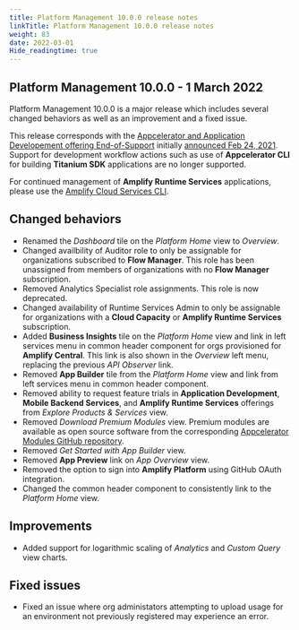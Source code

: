 ```yaml
---
title: Platform Management 10.0.0 release notes
linkTitle: Platform Management 10.0.0 release notes
weight: 83
date: 2022-03-01
Hide_readingtime: true
---
```


## Platform Management 10.0.0 - 1 March 2022

Platform Management 10.0.0 is a major release which includes several changed behaviors as well as an improvement and a fixed issue.

This release corresponds with the [Appcelerator and Application Developement offering End-of-Support](https://www.axway.com/en/appcelerator-end-of-life) initially [announced Feb 24, 2021](https://blog.axway.com/mobile-apps/changes-to-application-development-services). Support for development workflow actions such as use of **Appcelerator CLI** for building **Titanium SDK** applications are no longer supported.

For continued management of **Amplify Runtime Services** applications, please use the [Amplify Cloud Services CLI](https://docs.axway.com/bundle/AMPLIFY_Runtime_Services_2_0_allOS_en/page/amplify_runtime_services_getting_started.html).

## Changed behaviors

* Renamed the _Dashboard_ tile on the _Platform Home_ view to _Overview_.
* Changed availbility of Auditor role to only be assignable for organizations subscribed to **Flow Manager**. This role has been unassigned from members of organizations with no **Flow Manager** subscription.
* Removed Analytics Specialist role assignments. This role is now deprecated.
* Changed availability of Runtime Services Admin to only be assignable for organizations with a **Cloud Capacity** or **Amplify Runtime Services** subscription.
* Added **Business Insights** tile on the _Platform Home_ view and link in left services menu in common header component for orgs provisioned for **Amplify Central**. This link is also shown in the _Overview_ left menu, replacing the previous _API Observer_ link.
* Removed **App Builder** tile from the _Platform Home_ view and link from left services menu in common header component.
* Removed ability to request feature trials in **Application Development**, **Mobile Backend Services**, and **Amplify Runtime Services** offerings from _Explore Products & Services_ view.
* Removed _Download Premium Modules_ view. Premium modules are available as open source software from the corresponding [Appcelerator Modules GitHub repository](https://github.com/orgs/appcelerator-modules/repositories).
* Removed _Get Started with App Builder_ view.
* Removed **App Preview** link on _App Overview_ view.
* Removed the option to sign into **Amplify Platform** using GitHub OAuth integration.
* Changed the common header component to consistently link to the _Platform Home_ view.

## Improvements

* Added support for logarithmic scaling of _Analytics_ and _Custom Query_ view charts.

## Fixed issues

* Fixed an issue where org administators attempting to upload usage for an environment not previously registered may experience an error.